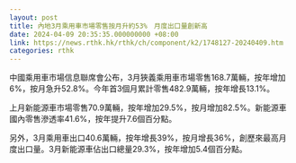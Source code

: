 ```yaml
---
layout: post
title: 內地3月乘用車市場零售按月升約53%　月度出口量創新高
date: 2024-04-09 20:35:35.000000000 +08:00
link: https://news.rthk.hk/rthk/ch/component/k2/1748127-20240409.htm
categories: rthk
---
```


中國乘用車市場信息聯席會公布，3月狹義乘用車市場零售168.7萬輛，按年增加6%，按月急升52.8%。今年首3個月累計零售482.9萬輛，按年增長13.1%。

上月新能源車市場零售70.9萬輛，按年增加29.5%，按月增加82.5%。新能源車國內零售滲透率41.6%，按年提升7.6個百分點。

另外，3月乘用車出口40.6萬輛，按年增長39%，按月增長36%，創歷來最高月度出口量。3月新能源車佔出口總量29.3%，按年增加5.4個百分點。
